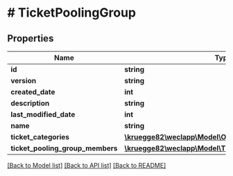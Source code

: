 # # TicketPoolingGroup

## Properties

Name | Type | Description | Notes
------------ | ------------- | ------------- | -------------
**id** | **string** |  | [optional]
**version** | **string** |  | [optional]
**created_date** | **int** |  | [optional]
**description** | **string** |  | [optional]
**last_modified_date** | **int** |  | [optional]
**name** | **string** |  |
**ticket_categories** | [**\kruegge82\weclapp\Model\OnlyId[]**](OnlyId.md) |  | [optional]
**ticket_pooling_group_members** | [**\kruegge82\weclapp\Model\TicketPoolingGroupMember[]**](TicketPoolingGroupMember.md) |  | [optional]

[[Back to Model list]](../../README.md#models) [[Back to API list]](../../README.md#endpoints) [[Back to README]](../../README.md)
